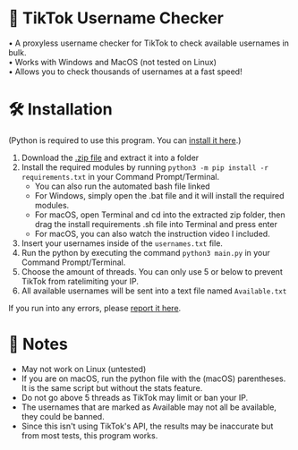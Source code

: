 # 🔎 TikTok Username Checker
• A proxyless username checker for TikTok to check available usernames in bulk. <br/>
• Works with Windows and MacOS (not tested on Linux) <br/>
• Allows you to check thousands of usernames at a fast speed! <br/>

# 🛠 Installation
(Python is required to use this program. You can [install it here]([https://www.python.org/downloads/]).)
1. Download the [.zip file]([https://www.python.org/downloads/]) and extract it into a folder
2. Install the required modules by running `python3 -m pip install -r requirements.txt` in your Command Prompt/Terminal. 
     - You can also run the automated bash file linked
     - For Windows, simply open the .bat file and it will install the required modules.
     - For macOS, open Terminal and cd into the extracted zip folder, then drag the install requirements .sh file into Terminal and press enter
     - For macOS, you can also watch the instruction video I included.
3. Insert your usernames inside of the `usernames.txt` file. 
4. Run the python by executing the command `python3 main.py` in your Command Prompt/Terminal. 
5. Choose the amount of threads. You can only use 5 or below to prevent TikTok from ratelimiting your IP.
6. All available usernames will be sent into a text file named `Available.txt`

If you run into any errors, please [report it here]([https://www.python.org/downloads/]).

# 📝 Notes
- May not work on Linux (untested) <br/>
- If you are on macOS, run the python file with the (macOS) parentheses. It is the same script but without the stats feature. <br/>
- Do not go above 5 threads as TikTok may limit or ban your IP. <br/>
- The usernames that are marked as Available may not all be available, they could be banned. <br/>
- Since this isn't using TikTok's API, the results may be inaccurate but from most tests, this program works. <br/>

